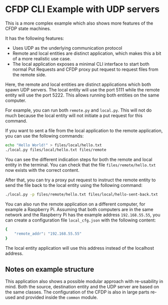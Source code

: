 CFDP CLI Example with UDP servers
=============

This is a more complex example which also shows more features of the CFDP state machines.

It has the following features:

- Uses UDP as the underlying communication protocol
- Remote and local entities are distinct application, which makes this a bit of a more realistic
  use case.
- The local application exposes a minimal CLI interface to start both normal Put Requests and
  CFDP proxy put request to request files from the remote side.

Here, the remote and local entities are distinct applications which both spawn UDP servers.
The local entity will use the port 5111 while the remote entity will use the port 5222.
This allows running both entities on the same computer.

For example, you can run both `remote.py` and `local.py`. This will not do much because the local
entity will not initiate a put request for this command.

If you want to sent a file from the local application to the remote application, you can use
the following commands:

```sh
echo "Hello World!" > files/local/hello.txt
./local.py files/local/hello.txt files/remote
```

You can see the different indication steps for both the remote and local entity in the terminal.
You can check that the file `files/remote/hello.txt` now exists with the correct content.

After that, you can try a proxy put request to instruct the remote entity to send the file
back to the local entity using the following command:

```sh
./local.py -p files/remote/hello.txt files/local/hello-sent-back.txt
```

You can also run the remote application on a different computer, for example a Raspberry Pi.
Assuming that both computers are in the same network and the Raspberry Pi has the example address
`192.168.55.55`, you can create a configuration file `local_cfg.json` with the following
content:

```sh
{
    "remote_addr": "192.168.55.55"
}
```

The local entity application will use this address instead of the localhost address.

## Notes on example structure

This application also shows a possible modular approach with re-usability in mind. Both the
source, destination entity and the UDP server are based on the same classes. The configuration
of the CFDP is also in large parts re-used and provided inside the `common` module.
